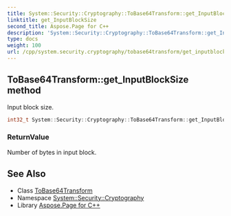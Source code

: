 ```yaml
---
title: System::Security::Cryptography::ToBase64Transform::get_InputBlockSize method
linktitle: get_InputBlockSize
second_title: Aspose.Page for C++
description: 'System::Security::Cryptography::ToBase64Transform::get_InputBlockSize method. Input block size in C++.'
type: docs
weight: 100
url: /cpp/system.security.cryptography/tobase64transform/get_inputblocksize/
---
```

## ToBase64Transform::get_InputBlockSize method


Input block size.

```cpp
int32_t System::Security::Cryptography::ToBase64Transform::get_InputBlockSize()
```


### ReturnValue

Number of bytes in input block.

## See Also

* Class [ToBase64Transform](../)
* Namespace [System::Security::Cryptography](../../)
* Library [Aspose.Page for C++](../../../)
